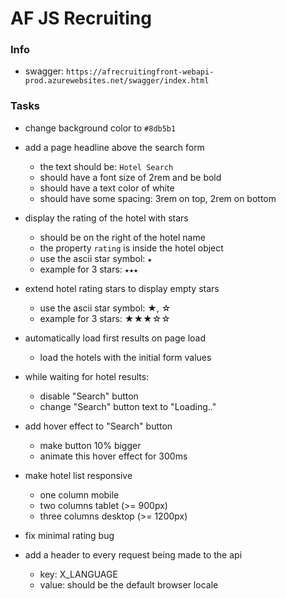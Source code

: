 # AF JS Recruiting

### Info

- swagger: `https://afrecruitingfront-webapi-prod.azurewebsites.net/swagger/index.html`

### Tasks

- change background color to `#8db5b1`

- add a page headline above the search form

  - the text should be: `Hotel Search`
  - should have a font size of 2rem and be bold
  - should have a text color of white
  - should have some spacing: 3rem on top, 2rem on bottom

- display the rating of the hotel with stars

  - should be on the right of the hotel name
  - the property `rating` is inside the hotel object
  - use the ascii star symbol: `★`
  - example for 3 stars: `★★★`

- extend hotel rating stars to display empty stars

  - use the ascii star symbol: ★, ☆
  - example for 3 stars: ★★★☆☆

- automatically load first results on page load

  - load the hotels with the initial form values

- while waiting for hotel results:

  - disable "Search" button
  - change "Search" button text to "Loading.."

- add hover effect to "Search" button

  - make button 10% bigger
  - animate this hover effect for 300ms

- make hotel list responsive

  - one column mobile
  - two columns tablet (>= 900px)
  - three columns desktop (>= 1200px)

- fix minimal rating bug

- add a header to every request being made to the api

  - key: X_LANGUAGE
  - value: should be the default browser locale
